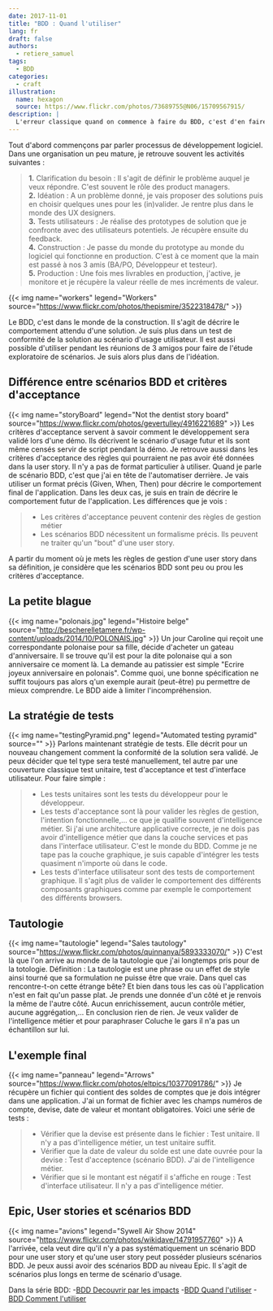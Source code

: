 ```yaml
---
date: 2017-11-01
title: "BDD : Quand l'utiliser"
lang: fr
draft: false
authors:
  - retiere_samuel
tags:
  - BDD
categories:
  - craft
illustration:
  name: hexagon
  source: https://www.flickr.com/photos/73689755@N06/15709567915/
description: |
  L'erreur classique quand on commence à faire du BDD, c'est d'en faire tout le temps et de se retrouver avec beaucoup beaucoup de scénarios. Je propose donc d'expliquer quand le BDD est pertinent (ou pas).
---
```

  
Tout d'abord commençons par parler processus de développement logiciel. Dans une organisation un peu mature, je retrouve souvent les activités suivantes :
> **1.** Clarification du besoin : Il s'agit de définir le problème auquel je veux répondre. C'est souvent le rôle des product managers.<br>
> **2.** Idéation : A un problème donné, je vais proposer des solutions puis en choisir quelques unes pour les (in)valider. Je rentre plus dans le monde des UX designers.<br>
> **3.** Tests utilisateurs : Je réalise des prototypes de solution que je confronte avec des utilisateurs potentiels. Je récupère ensuite du feedback.<br>
> **4.** Construction : Je passe du monde du prototype au monde du logiciel qui fonctionne en production. C'est à ce moment que la main est passé à nos 3 amis (BA/PO, Développeur et testeur).<br>
> **5.** Production : Une fois mes livrables en production, j'active, je monitore et je récupère la valeur réelle de mes incréments de valeur.<br>

{{< img name="workers" legend="Workers" source="https://www.flickr.com/photos/thepismire/3522318478/" >}}

Le BDD, c'est dans le monde de la construction. Il s'agit de décrire le comportement attendu d'une solution. Je suis plus dans un test de conformité de la solution au scénario d'usage utilisateur. Il est aussi possible d'utiliser pendant les réunions de 3 amigos pour faire de l'étude exploratoire de scénarios. Je suis alors plus dans de l'idéation.

## Différence entre scénarios BDD et critères d'acceptance
{{< img name="storyBoard" legend="Not the dentist story board" source="https://www.flickr.com/photos/gevertulley/4916221689" >}}
Les critères d'acceptance servent à savoir comment le développement sera validé lors d'une démo. Ils décrivent le scénario d'usage futur et ils sont même censés servir de script pendant la démo. Je retrouve aussi dans les critères d'acceptance des règles qui pourraient ne pas avoir été données dans la user story. Il n'y a pas de format particulier à utiliser. Quand je parle de scénario BDD, c'est que j'ai en tête de l'automatiser derrière. Je vais utiliser un format précis (Given, When, Then) pour décrire le comportement final de l'application. Dans les deux cas, je suis en train de décrire le comportement futur de l'application. 
Les différences que je vois :
> - Les critères d'acceptance peuvent contenir des règles de gestion métier
> - Les scénarios BDD nécessitent un formalisme précis. Ils peuvent ne traiter qu'un "bout" d'une user story.

A partir du moment où je mets les règles de gestion d'une user story dans sa définition, je considère que les scénarios BDD sont peu ou prou les critères d'acceptance.

## La petite blague
{{< img name="polonais.jpg" legend="Histoire belge" source="http://bescherelletamere.fr/wp-content/uploads/2014/10/POLONAIS.jpg" >}}
Un jour Caroline qui reçoit une correspondante polonaise pour sa fille, décide d'acheter un gateau d'anniversaire. Il se trouve qu'il est pour la dite polonaise qui a son anniversaire ce moment là. La demande au patissier est simple "Ecrire joyeux anniversaire en polonais". Comme quoi, une bonne spécification ne suffit toujours pas alors q'un exemple aurait (peut-être) pu permettre de mieux comprendre. Le BDD aide à limiter l'incompréhension.

## La stratégie de tests
{{< img name="testingPyramid.png" legend="Automated testing pyramid" source="" >}}
Parlons maintenant stratégie de tests. Elle décrit pour un nouveau changement comment la conformité de la solution sera validé. Je peux décider que tel type sera testé manuellement, tel autre par une couverture classique test unitaire, test d'acceptance et test d'interface utilisateur.
Pour faire simple :
> - Les tests unitaires sont les tests du développeur pour le développeur.
> - Les tests d'acceptance sont là pour valider les règles de gestion, l'intention fonctionnelle,... ce que je qualifie souvent d'intelligence métier. Si j'ai une architecture applicative correcte, je ne dois pas avoir d'intelligence métier que dans la couche services et pas dans l'interface utilisateur. C'est le monde du BDD. Comme je ne tape pas la couche graphique, je suis capable d'intégrer les tests quasiment n'importe où dans le code.
> - Les tests d'interface utilisateur sont des tests de comportement graphique. Il s'agit plus de valider le comportement des différents composants graphiques comme par exemple le comportement des différents browsers.

## Tautologie
{{< img name="tautologie" legend="Sales tautology" source="https://www.flickr.com/photos/quinnanya/5893333070/" >}}
C'est là que l'on arrive au monde de la tautologie que j'ai longtemps pris pour de la totologie. Définition : La tautologie est une phrase ou un effet de style ainsi tourné que sa formulation ne puisse être que vraie. Dans quel cas rencontre-t-on cette étrange bête? Et bien dans tous les cas où l'application n'est en fait qu'un passe plat. Je prends une donnée d'un côté et je renvois la même de l'autre côté. Aucun enrichissement, aucun contrôle métier, aucune aggrégation,... En conclusion rien de rien. Je veux valider de l'intelligence métier et pour paraphraser Coluche le gars il n'a pas un échantillon sur lui.

## L'exemple final
{{< img name="panneau" legend="Arrows" source="https://www.flickr.com/photos/eltpics/10377091786/" >}}
Je récupère un fichier qui contient des soldes de comptes que je dois intégrer dans une application. J'ai un format de fichier avec les champs numéros de compte, devise, date de valeur et montant obligatoires. Voici une série de tests :
> - Vérifier que la devise est présente dans le fichier : Test unitaire. Il n'y a pas d'intelligence métier, un test unitaire suffit.
> - Vérifier que la date de valeur du solde est une date ouvrée pour la devise : Test d'acceptence (scénario BDD). J'ai de l'intelligence métier.
> - Vérifier que si le montant est négatif il s'affiche en rouge : Test d'interface utilisateur. Il n'y a pas d'intelligence métier.

## Epic, User stories et scénarios BDD
{{< img name="avions" legend="Sywell Air Show 2014" source="https://www.flickr.com/photos/wikidave/14791957760" >}}
A l'arrivée, cela veut dire qu'il n'y a pas systématiquement un scénario BDD pour une user story et qu'une user story peut posséder plusieurs scénarios BDD. Je peux aussi avoir des scénarios BDD au niveau Epic. Il s'agit de scénarios plus longs en terme de scénario d'usage.

Dans la série BDD:
-[BDD Decouvrir par les impacts]
-[BDD Quand l'utiliser]
-[BDD Comment l'utiliser]

[BDD Decouvrir par les impacts]: /articles/2017-11-01-introduction_bdd
[BDD Quand l'utiliser]: /articles/2017-11-01-quand_faire_bdd
[BDD Comment l'utiliser]: /articles/2017-11-01-comment_gherkin_bdd
